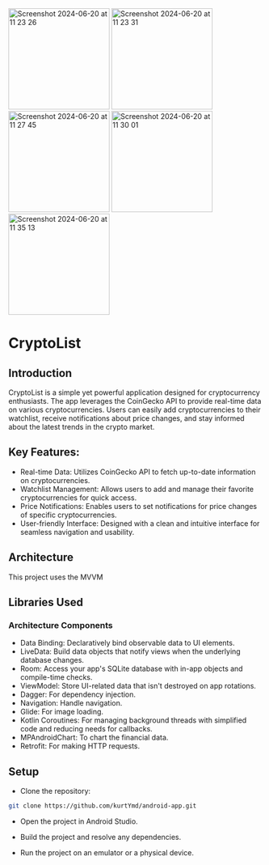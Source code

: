 
<img width="200" alt="Screenshot 2024-06-20 at 11 23 26" src="https://github.com/kurtYmd/android-app/assets/86467744/af3e077c-a51f-4ba5-8b9a-06c3ef8487b7">
<img width="200" alt="Screenshot 2024-06-20 at 11 23 31" src="https://github.com/kurtYmd/android-app/assets/86467744/53b14d71-109c-47e2-980a-76b92c3e1e86">
<img width="200" alt="Screenshot 2024-06-20 at 11 27 45" src="https://github.com/kurtYmd/android-app/assets/86467744/c6cf5a2f-ee36-424f-a972-e05cda4b11e1">
<img width="200" alt="Screenshot 2024-06-20 at 11 30 01" src="https://github.com/kurtYmd/android-app/assets/86467744/7c03f081-a957-4357-887d-7f72f278915a">
<img width="200" alt="Screenshot 2024-06-20 at 11 35 13" src="https://github.com/kurtYmd/android-app/assets/86467744/2cd6815f-5988-46e3-ab42-5a8ebfd94ab7">

# CryptoList

## Introduction


CryptoList is a simple yet powerful application designed for cryptocurrency enthusiasts. The app leverages the CoinGecko API to provide real-time data on various cryptocurrencies. Users can easily add cryptocurrencies to their watchlist, receive notifications about price changes, and stay informed about the latest trends in the crypto market.

## Key Features:
* Real-time Data: Utilizes CoinGecko API to fetch up-to-date information on cryptocurrencies.
* Watchlist Management: Allows users to add and manage their favorite cryptocurrencies for quick access.
* Price Notifications: Enables users to set notifications for price changes of specific cryptocurrencies.
* User-friendly Interface: Designed with a clean and intuitive interface for seamless navigation and usability.

## Architecture

This project uses the MVVM


## Libraries Used

### Architecture Components
* Data Binding: Declaratively bind observable data to UI elements.
* LiveData: Build data objects that notify views when the underlying database changes.
* Room: Access your app's SQLite database with in-app objects and compile-time checks.
* ViewModel: Store UI-related data that isn't destroyed on app rotations. 
* Dagger: For dependency injection.
* Navigation: Handle navigation.
* Glide: For image loading.
* Kotlin Coroutines: For managing background threads with simplified code and reducing needs for callbacks.
* MPAndroidChart: To chart the financial data.
* Retrofit: For making HTTP requests.


## Setup

* Clone the repository:
```bash
git clone https://github.com/kurtYmd/android-app.git
```


* Open the project in Android Studio.

* Build the project and resolve any dependencies.

* Run the project on an emulator or a physical device.
